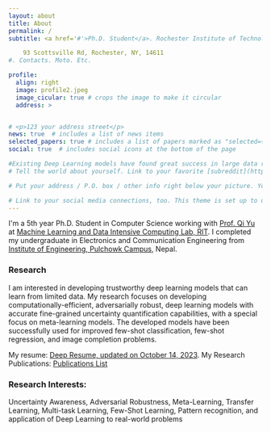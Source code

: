 ```yaml
---
layout: about
title: About
permalink: /
subtitle: <a href='#'>Ph.D. Student</a>. Rochester Institute of Technology, New York <br>

    93 Scottsville Rd, Rochester, NY, 14611
#. Contacts. Moto. Etc.

profile:
  align: right
  image: profile2.jpeg
  image_cicular: true # crops the image to make it circular
  address: >


# <p>123 your address street</p>
news: true  # includes a list of news items
selected_papers: true # includes a list of papers marked as "selected={true}"
social: true  # includes social icons at the bottom of the page

#Existing Deep Learning models have found great success in large data regime, but many practical and real world problems are inherently limited data.
# Tell the world about yourself. Link to your favorite [subreddit](http://reddit.com). You can put a picture in, too. The code is already in, just name your picture `prof_pic.jpg` and put it in the `img/` folder.

# Put your address / P.O. box / other info right below your picture. You can also disable any these elements by editing `profile` property of the YAML header of your `_pages/about.md`. Edit `_bibliography/papers.bib` and Jekyll will render your [publications page](/al-folio/publications/) automatically.

# Link to your social media connections, too. This theme is set up to use [Font Awesome icons](http://fortawesome.github.io/Font-Awesome/) and [Academicons](https://jpswalsh.github.io/academicons/), like the ones below. Add your Facebook, Twitter, LinkedIn, Google Scholar, or just disable all of them.
---
```


I'm a 5th year Ph.D. Student in Computer Science working with [Prof. Qi Yu](https://www.rit.edu/mining/qi-yu) at  [Machine Learning and Data Intensive Computing Lab, RIT](https://www.rit.edu/mining/). I completed my undergraduate in Electronics and Communication Engineering from [Institute of Engineering, Pulchowk Campus](https://pcampus.edu.np/), Nepal. 

### Research
I am interested in developing trustworthy deep learning models that can learn from limited data. My research focuses on developing computationally-efficient, adversarially robust, deep learning models with accurate fine-grained uncertainty quantification capabilities, with a special focus on meta-learning models. The developed models have been successfully used for improved few-shot classification, few-shot regression, and image completion problems.   

My resume: [Deep Resume, updated on October 14, 2023](https://pandeydeep9.github.io/assets/pdf/deep_resume_oct14_2023.pdf). My Research Publications: [Publications List](https://pandeydeep9.github.io/publications/)

### Research Interests: 
Uncertainty Awareness, Adversarial Robustness, Meta-Learning, Transfer Learning, Multi-task Learning, Few-Shot Learning, Pattern recognition, and application of Deep Learning to real-world problems 